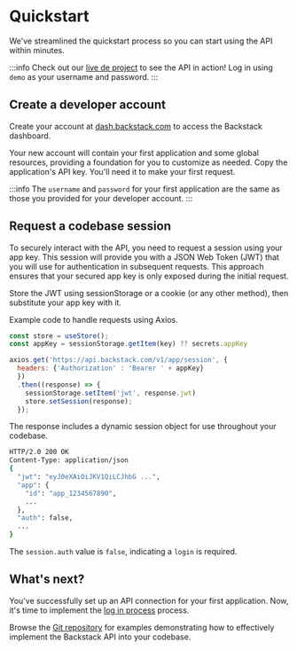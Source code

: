 # Quickstart

We've streamlined the quickstart process so you can start using the API within minutes.

:::info
Check out our [live de project](https://demo.backstack.com/) to see the API in action! Log in using `demo` as your username and password.
:::

## Create a developer account

Create your account at [dash.backstack.com](https://dash.backstack.com) to access the Backstack dashboard. 

Your new account will contain your first application and some global resources, providing a foundation for you to customize as needed. Copy the application's API key. You'll need it to make your first request.

:::info
The `username` and `password` for your first application are the same as those you provided for your developer account.
:::




## Request a codebase session

To securely interact with the API, you need to request a session using your app key. This session will provide you with a JSON Web Token (JWT) that you will use for authentication in subsequent requests. This approach ensures that your secured app key is only exposed during the initial request.

Store the JWT using sessionStorage or a cookie (or any other method), then substitute your app key with it.

Example code to handle requests using Axios.

```js
const store = useStore();
const appKey = sessionStorage.getItem(key) ?? secrets.appKey

axios.get('https://api.backstack.com/v1/app/session', {
  headers: {'Authorization' : 'Bearer ' + appKey}
  })
  .then((response) => {
    sessionStorage.setItem('jwt', response.jwt)
    store.setSession(response);
  });
```


The response includes a dynamic session object for use throughout your codebase. 

```sh
HTTP/2.0 200 OK
Content-Type: application/json
{
  "jwt": "eyJ0eXAiOiJKV1QiLCJhbG ...",
  "app": {
    "id": "app_1234567890",
    ...
  },
  "auth": false,
  ...
}
```

The `session.auth` value is `false`, indicating a `login` is required.


## What's next?

You've successfully set up an API connection for your first application. Now, it's time to implement the [log in process](login) process.

Browse the [Git repository](https://github.com/deloachtech/backstack-demo) for examples demonstrating how to effectively implement the Backstack API into your codebase.

